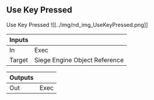## Use Key Pressed
Use Key Pressed
![[../img/nd_img_UseKeyPressed.png]]

|Inputs||
|--|--|
| In | Exec |
| Target | Siege Engine Object Reference |

|Outputs||
|--|--|
| Out | Exec |
